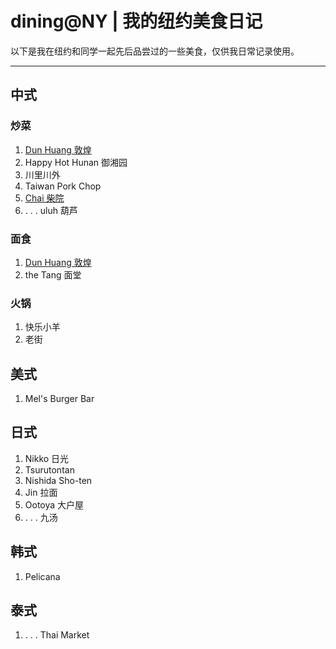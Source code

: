 # dining@NY | 我的纽约美食日记
以下是我在纽约和同学一起先后品尝过的一些美食，仅供我日常记录使用。

---

## 中式

### 炒菜

1. [Dun Huang 敦煌](./DunHuang)
2. Happy Hot Hunan 御湘园
3. 川里川外
4. Taiwan Pork Chop
5. [Chai 柴院](./Chai)
6. . . . uluh 葫芦


### 面食
1. [Dun Huang 敦煌](./DunHuang)
2. the Tang 面堂

### 火锅
1. 快乐小羊
2. 老街

## 美式

1. Mel's Burger Bar

## 日式

1. Nikko 日光
2. Tsurutontan
3. Nishida Sho-ten
4. Jin 拉面
5. Ootoya 大户屋
6. . . . 九汤

## 韩式

1. Pelicana

## 泰式

1. . . . Thai Market
